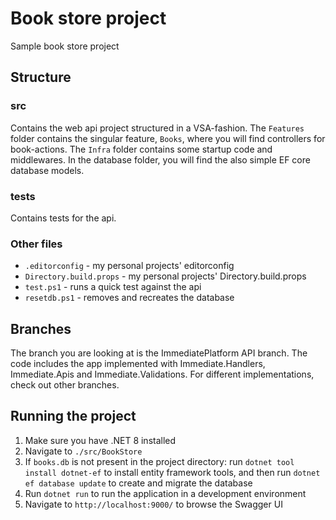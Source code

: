 # Book store project

Sample book store project

## Structure
### src
Contains the web api project structured in a VSA-fashion.
The `Features` folder contains the singular feature, `Books`, where you will find controllers for book-actions.
The `Infra` folder contains some startup code and middlewares.
In the database folder, you will find the also simple EF core database models.

### tests
Contains tests for the api.

### Other files
- `.editorconfig` - my personal projects' editorconfig
- `Directory.build.props` - my personal projects' Directory.build.props
- `test.ps1` - runs a quick test against the api
- `resetdb.ps1` - removes and recreates the database

## Branches
The branch you are looking at is the ImmediatePlatform API branch.
The code includes the app implemented with Immediate.Handlers, Immediate.Apis and Immediate.Validations.
For different implementations, check out other branches.

## Running the project
1. Make sure you have .NET 8 installed
2. Navigate to `./src/BookStore`
3. If `books.db` is not present in the project directory: run `dotnet tool install dotnet-ef` to install entity framework tools, and then run `dotnet ef database update` to create and migrate the database
4. Run `dotnet run` to run the application in a development environment
5. Navigate to `http://localhost:9000/` to browse the Swagger UI
